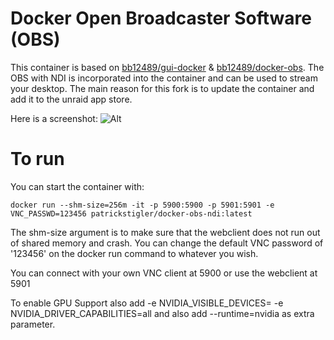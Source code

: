 # Docker Open Broadcaster Software (OBS)
This container is based on [bb12489/gui-docker](https://github.com/bb12489/gui-docker) & [bb12489/docker-obs](https://github.com/bb12489/docker-obs). The OBS with NDI is incorporated into the container and can be used to stream your desktop.
The main reason for this fork is to update the container and add it to the unraid app store.

Here is a screenshot:
![Alt](https://raw.githubusercontent.com/patrickstigler/docker-obs-ndi/master/screenshot.png "Example screenshot")

# To run
You can start the container with:

`docker run --shm-size=256m -it -p 5900:5900 -p 5901:5901 -e VNC_PASSWD=123456 patrickstigler/docker-obs-ndi:latest`

The shm-size argument is to make sure that the webclient does not run out of shared memory and crash. You can change the default VNC password of '123456' on the docker run command to whatever you wish.

You can connect with your own VNC client at 5900 or use the webclient at 5901

To enable GPU Support also add -e NVIDIA_VISIBLE_DEVICES=<your GPU ID> -e NVIDIA_DRIVER_CAPABILITIES=all and also add --runtime=nvidia as extra parameter.